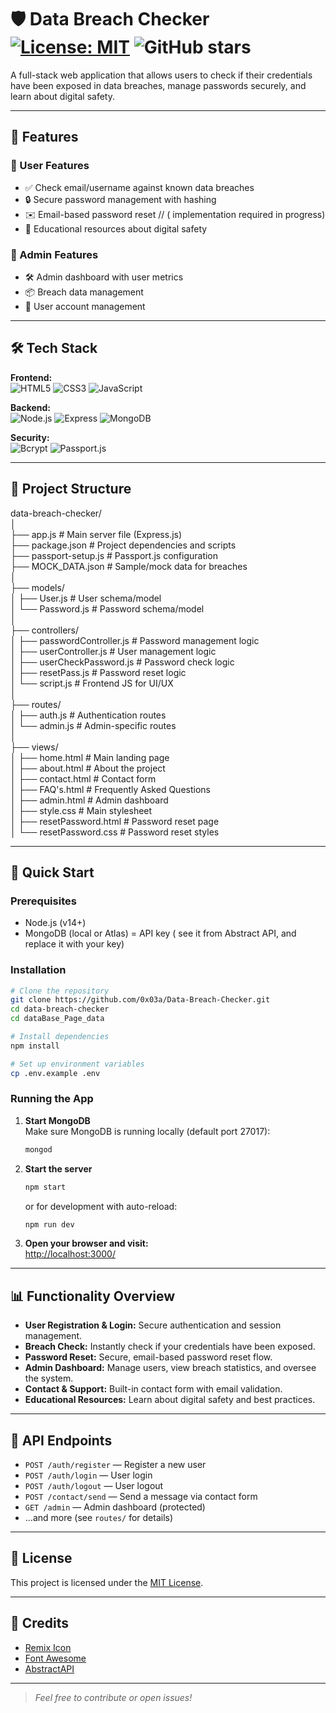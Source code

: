 # 🛡️ Data Breach Checker [![License: MIT](https://img.shields.io/badge/License-MIT-yellow.svg)](https://opensource.org/licenses/MIT) ![GitHub stars](https://img.shields.io/github/stars/yourusername/data-breach-checker?style=social)

A full-stack web application that allows users to check if their credentials have been exposed in data breaches, manage passwords securely, and learn about digital safety.

---

## 🌟 Features

### 👤 User Features
- ✅ Check email/username against known data breaches
- 🔒 Secure password management with hashing
- ✉️ Email-based password reset // ( implementation required in progress) 
- 📝 Educational resources about digital safety

### 👑 Admin Features
- 🛠️ Admin dashboard with user metrics
- 📦 Breach data management
- 👥 User account management

---

## 🛠️ Tech Stack

**Frontend:**  
![HTML5](https://img.shields.io/badge/-HTML5-E34F26?logo=html5&logoColor=white)
![CSS3](https://img.shields.io/badge/-CSS3-1572B6?logo=css3&logoColor=white)
![JavaScript](https://img.shields.io/badge/-JavaScript-F7DF1E?logo=javascript&logoColor=black)

**Backend:**  
![Node.js](https://img.shields.io/badge/-Node.js-339933?logo=node.js&logoColor=white)
![Express](https://img.shields.io/badge/-Express-000000?logo=express&logoColor=white)
![MongoDB](https://img.shields.io/badge/-MongoDB-47A248?logo=mongodb&logoColor=white)

**Security:**  
![Bcrypt](https://img.shields.io/badge/-Bcrypt-402D30?logo=bcrypt&logoColor=white)
![Passport.js](https://img.shields.io/badge/-Passport.js-34E27A?logo=passport.js&logoColor=white)

---

## 📁 Project Structure

data-breach-checker/
<br>
│
<br>
├── app.js # Main server file (Express.js)<br>
├── package.json # Project dependencies and scripts<br>
├── passport-setup.js # Passport.js configuration<br>
├── MOCK_DATA.json # Sample/mock data for breaches<br>
│<br>
├── models/<br>
│ ├── User.js # User schema/model<br>
│ └── Password.js # Password schema/model<br>
│<br>
├── controllers/<br>
│ ├── passwordController.js # Password management logic<br>
│ ├── userController.js # User management logic<br>
│ ├── userCheckPassword.js # Password check logic<br>
│ ├── resetPass.js # Password reset logic<br>
│ └── script.js # Frontend JS for UI/UX<br>
│<br>
├── routes/<br>
│ ├── auth.js # Authentication routes<br>
│ └── admin.js # Admin-specific routes<br>
│<br>
├── views/<br>
│ ├── home.html # Main landing page<br>
│ ├── about.html # About the project<br>
│ ├── contact.html # Contact form<br>
│ ├── FAQ's.html # Frequently Asked Questions<br>
│ ├── admin.html # Admin dashboard<br>
│ ├── style.css # Main stylesheet<br>
│ ├── resetPassword.html # Password reset page<br>
│ └── resetPassword.css # Password reset styles<br>



---

## 🚀 Quick Start

### Prerequisites
- Node.js (v14+)
- MongoDB (local or Atlas)
= API key ( see it from Abstract API, and replace it with your key)

### Installation
```bash
# Clone the repository
git clone https://github.com/0x03a/Data-Breach-Checker.git
cd data-breach-checker
cd dataBase_Page_data

# Install dependencies
npm install

# Set up environment variables
cp .env.example .env
```

### Running the App

1. **Start MongoDB**  
   Make sure MongoDB is running locally (default port 27017):
   ```bash
   mongod
   ```

2. **Start the server**
   ```bash
   npm start
   ```
   or for development with auto-reload:
   ```bash
   npm run dev
   ```

3. **Open your browser and visit:**  
   [http://localhost:3000/](http://localhost:3000/)

---

## 📊 Functionality Overview

- **User Registration & Login:** Secure authentication and session management.
- **Breach Check:** Instantly check if your credentials have been exposed.
- **Password Reset:** Secure, email-based password reset flow.
- **Admin Dashboard:** Manage users, view breach statistics, and oversee the system.
- **Contact & Support:** Built-in contact form with email validation.
- **Educational Resources:** Learn about digital safety and best practices.

---

## 🧩 API Endpoints

- `POST /auth/register` — Register a new user
- `POST /auth/login` — User login
- `POST /auth/logout` — User logout
- `POST /contact/send` — Send a message via contact form
- `GET /admin` — Admin dashboard (protected)
- ...and more (see `routes/` for details)

---

## 📝 License

This project is licensed under the [MIT License](https://opensource.org/licenses/MIT).

---

## 🙏 Credits

- [Remix Icon](https://remixicon.com/)
- [Font Awesome](https://fontawesome.com/)
- [AbstractAPI](https://www.abstractapi.com/)

---

> _Feel free to contribute or open issues!_



